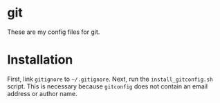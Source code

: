 git
===

These are my config files for git.

# Installation
First, link `gitignore` to `~/.gitignore`.  Next, run the `install_gitconfig.sh`
script.  This is necessary because `gitconfig` does not contain an email address
or author name.
